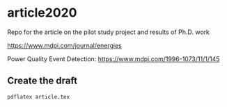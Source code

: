 # article2020

Repo for the article on the pilot study project and results of Ph.D. work

https://www.mdpi.com/journal/energies

Power Quality Event Detection: https://www.mdpi.com/1996-1073/11/1/145

## Create the draft

```
pdflatex article.tex
```
